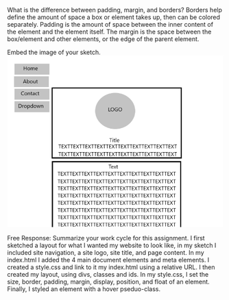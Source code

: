 What is the difference between padding, margin, and borders?
Borders help define the amount of space a box or element takes up, then can be colored separately.
Padding is the amount of space between the inner content of the element and the element itself.
The margin is the space between the box/element and other elements, or the edge of the parent element.

Embed the image of your sketch.
![Website Sketch](./images/sketch.png)

Free Response: Summarize your work cycle for this assignment.
I first sketched a layout for what I wanted my website to look like, in my sketch I included site navigation, a site logo, site title, and page content.
In my index.html I added the 4 main document elements and meta elements.
I created a style.css and link to it my index.html using a relative URL.
I then created my layout, using divs, classes and ids. In my style.css, I set the size, border, padding, margin, display, position, and float of an element. Finally, I styled an element with a hover pseduo-class.
